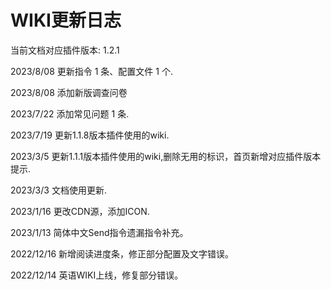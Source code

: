 # WIKI更新日志

当前文档对应插件版本: 1.2.1

2023/8/08 更新指令 1 条、配置文件 1 个.

2023/8/08 添加新版调查问卷

2023/7/22 添加常见问题 1 条.

2023/7/19 更新1.1.8版本插件使用的wiki.

2023/3/5 更新1.1.1版本插件使用的wiki,删除无用的标识，首页新增对应插件版本提示.

2023/3/3 文档使用更新.

2023/1/16 更改CDN源，添加ICON.

2023/1/13 简体中文Send指令遗漏指令补充。

2022/12/16 新增阅读进度条，修正部分配置及文字错误。

2022/12/14 英语WIKI上线，修复部分错误。
